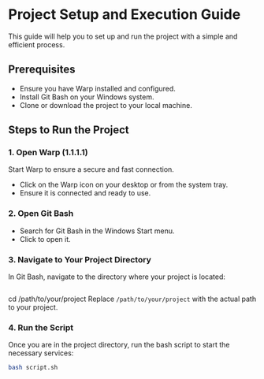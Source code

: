 # Project Setup and Execution Guide

This guide will help you to set up and run the project with a simple and efficient process.

## Prerequisites

- Ensure you have Warp installed and configured.
- Install Git Bash on your Windows system.
- Clone or download the project to your local machine.

## Steps to Run the Project

### 1. Open Warp (1.1.1.1)

Start Warp to ensure a secure and fast connection.

- Click on the Warp icon on your desktop or from the system tray.
- Ensure it is connected and ready to use.

### 2. Open Git Bash

- Search for Git Bash in the Windows Start menu.
- Click to open it.

### 3. Navigate to Your Project Directory

In Git Bash, navigate to the directory where your project is located:

```bash
```
cd /path/to/your/project
Replace `/path/to/your/project` with the actual path to your project.

### 4. Run the Script

Once you are in the project directory, run the bash script to start the necessary services:

```bash
bash script.sh
```

